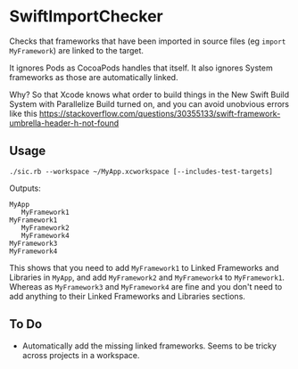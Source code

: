 # SwiftImportChecker

Checks that frameworks that have been imported in source files (eg `import MyFramework`) are linked to the target.

It ignores Pods as CocoaPods handles that itself. It also ignores System frameworks as those are automatically linked.

Why? So that Xcode knows what order to build things in the New Swift Build System with Parallelize Build turned on, and you can avoid unobvious errors like this https://stackoverflow.com/questions/30355133/swift-framework-umbrella-header-h-not-found

## Usage

`./sic.rb --workspace ~/MyApp.xcworkspace [--includes-test-targets]`

Outputs:

    MyApp
       MyFramework1
    MyFramework1
       MyFramework2
       MyFramework4
    MyFramework3
    MyFramework4

This shows that you need to add `MyFramework1` to Linked Frameworks and Libraries in `MyApp`, and add `MyFramework2` and `MyFramework4` to `MyFramework1`. Whereas as `MyFramework3` and `MyFramework4` are fine and you don't need to add anything to their Linked Frameworks and Libraries sections. 

## To Do

* Automatically add the missing linked frameworks. Seems to be tricky across projects in a workspace.